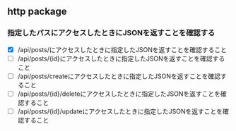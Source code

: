 ## http package

### 指定したパスにアクセスしたときにJSONを返すことを確認する
- [x] /api/posts/にアクセスしたときに指定したJSONを返すことを確認すること
- [ ] /api/posts/{id}にアクセスしたときに指定したJSONを返すことを確認すること
- [ ] /api/posts/createにアクセスしたときに指定したJSONを返すことを確認すること
- [ ] /api/posts/{id}/deleteにアクセスしたときに指定したJSONを返すことを確認すること
- [ ] /api/posts/{id}/updateにアクセスしたときに指定したJSONを返すことを確認すること